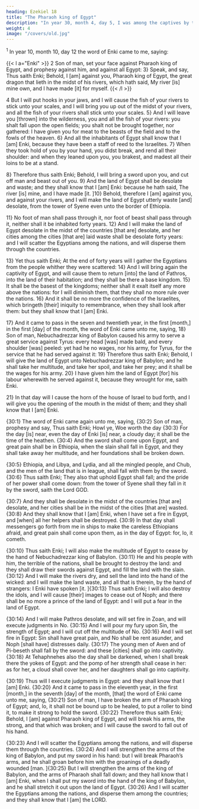 ```yaml
---
heading: Ezekiel 18
title: "The Pharaoh king of Egypt"
description: "In year 30, month 4, day 5, I was among the captives by the river of Chebar"
weight: 4
image: "/covers/old.jpg"
---
```



<sup>1</sup> In year 10, month 10, day 12 the word of Enki came to me, saying:

{{< l a="Enki" >}}
2 Son of man, set your face against Pharaoh king of Egypt, and prophesy against him, and against all Egypt: 3} Speak, and say, Thus saith Enki; Behold, I [am] against you, Pharaoh king of
Egypt, the great dragon that lieth in the midst of his rivers,
which hath said, My river [is] mine own, and I have made
[it] for myself.
{{< /l >}}


4 But I will put hooks in your jaws, and I will cause the fish of your rivers to stick unto your scales, and I will bring you up out of the midst of your rivers, and
all the fish of your rivers shall stick unto your scales. 5}
And I will leave you [thrown] into the wilderness, you and
all the fish of your rivers: you shalt fall upon the open fields;
you shalt not be brought together, nor gathered: I have
given you for meat to the beasts of the field and to the
fowls of the heaven. 6} And all the inhabitants of Egypt
shall know that I [am] Enki, because they have been a
staff of reed to the Israelites. 7} When they took
hold of you by your hand, you didst break, and rend all their
shoulder: and when they leaned upon you, you brakest, and
madest all their loins to be at a stand.

8} Therefore thus saith Enki; Behold, I will
bring a sword upon you, and cut off man and beast out of
you. 9} And the land of Egypt shall be desolate and
waste; and they shall know that I [am] Enki: because
he hath said, The river [is] mine, and I have made [it.
]10} Behold, therefore I [am] against you, and against
your rivers, and I will make the land of Egypt utterly waste
[and] desolate, from the tower of Syene even unto the
border of Ethiopia.

11} No foot of man shall pass
through it, nor foot of beast shall pass through it, neither
shall it be inhabited forty years. 12} And I will make
the land of Egypt desolate in the midst of the countries [that
are] desolate, and her cities among the cities [that are] laid
waste shall be desolate forty years: and I will scatter the
Egyptians among the nations, and will disperse them
through the countries.

13} Yet thus saith Enki; At the end of forty
years will I gather the Egyptians from the people whither
they were scattered: 14} And I will bring again the
captivity of Egypt, and will cause them to return [into] the
land of Pathros, into the land of their habitation; and they
shall be there a base kingdom. 15} It shall be the basest
of the kingdoms; neither shall it exalt itself any more above
the nations: for I will diminish them, that they shall no more
rule over the nations. 16} And it shall be no more the
confidence of the Israelites, which bringeth [their]
iniquity to remembrance, when they shall look after them:
but they shall know that I [am] Enki.

17} And it came to pass in the seven and twentieth
year, in the first [month,] in the first [day] of the month, the
word of Enki came unto me, saying, 18} Son of
man, Nebuchadrezzar king of Babylon caused his army to
serve a great service against Tyrus: every head [was] made
bald, and every shoulder [was] peeled: yet had he no wages,
nor his army, for Tyrus, for the service that he had served
against it: 19} Therefore thus saith Enki;
Behold, I will give the land of Egypt unto Nebuchadrezzar
king of Babylon; and he shall take her multitude, and take
her spoil, and take her prey; and it shall be the wages for his
army. 20} I have given him the land of Egypt [for] his
labour wherewith he served against it, because they wrought
for me, saith Enki.

21} In that day will I cause the horn of the house of
Israel to bud forth, and I will give you the opening of the mouth in the midst of them; and they shall know that I [am]
Enki.

{30:1} The word of Enki came again unto me,
saying, {30:2} Son of man, prophesy and say, Thus saith
Enki; Howl ye, Woe worth the day {30:3} For the
day [is] near, even the day of Enki [is] near, a cloudy
day; it shall be the time of the heathen. {30:4} And the
sword shall come upon Egypt, and great pain shall be in
Ethiopia, when the slain shall fall in Egypt, and they shall
take away her multitude, and her foundations shall be
broken down. 

{30:5} Ethiopia, and Libya, and Lydia, and
all the mingled people, and Chub, and the men of the land
that is in league, shall fall with them by the sword. {30:6}
Thus saith Enki; They also that uphold Egypt shall
fall; and the pride of her power shall come down: from the
tower of Syene shall they fall in it by the sword, saith the
Lord GOD. 

{30:7} And they shall be desolate in the midst
of the countries [that are] desolate, and her cities shall be in
the midst of the cities [that are] wasted. {30:8} And they
shall know that I [am] Enki, when I have set a fire in
Egypt, and [when] all her helpers shall be destroyed. {30:9}
In that day shall messengers go forth from me in ships to
make the careless Ethiopians afraid, and great pain shall
come upon them, as in the day of Egypt: for, lo, it cometh.


{30:10} Thus saith Enki; I will also make the
multitude of Egypt to cease by the hand of Nebuchadrezzar
king of Babylon. {30:11} He and his people with him, the
terrible of the nations, shall be brought to destroy the land:
and they shall draw their swords against Egypt, and fill the
land with the slain. {30:12} And I will make the rivers dry,
and sell the land into the hand of the wicked: and I will
make the land waste, and all that is therein, by the hand of
strangers: I Enki have spoken [it. ]{30:13} Thus saith
Enki; I will also destroy the idols, and I will cause
[their] images to cease out of Noph; and there shall be no
more a prince of the land of Egypt: and I will put a fear in
the land of Egypt.

{30:14} And I will make Pathros
desolate, and will set fire in Zoan, and will execute
judgments in No. {30:15} And I will pour my fury upon
Sin, the strength of Egypt; and I will cut off the multitude of
No. {30:16} And I will set fire in Egypt: Sin shall have
great pain, and No shall be rent asunder, and Noph [shall
have] distresses daily. {30:17} The young men of Aven and
of Pi-beseth shall fall by the sword: and these [cities] shall
go into captivity. {30:18} At Tehaphnehes also the day
shall be darkened, when I shall break there the yokes of
Egypt: and the pomp of her strength shall cease in her: as
for her, a cloud shall cover her, and her daughters shall go
into captivity. 

{30:19} Thus will I execute judgments in
Egypt: and they shall know that I [am] Enki.
{30:20} And it came to pass in the eleventh year, in the
first [month,] in the seventh [day] of the month, [that] the
word of Enki came unto me, saying, {30:21} Son of
man, I have broken the arm of Pharaoh king of Egypt; and,
lo, it shall not be bound up to be healed, to put a roller to
bind it, to make it strong to hold the sword. {30:22}
Therefore thus saith Enki; Behold, I [am] against
Pharaoh king of Egypt, and will break his arms, the strong,
and that which was broken; and I will cause the sword to
fall out of his hand. 

{30:23} And I will scatter the
Egyptians among the nations, and will disperse them
through the countries. {30:24} And I will strengthen the
arms of the king of Babylon, and put my sword in his hand:
but I will break Pharaoh’s arms, and he shall groan before
him with the groanings of a deadly wounded [man.
]{30:25} But I will strengthen the arms of the king of
Babylon, and the arms of Pharaoh shall fall down; and they  hall know that I [am] Enki, when I shall put my sword into the hand of the king of Babylon, and he shall
stretch it out upon the land of Egypt. {30:26} And I will
scatter the Egyptians among the nations, and disperse them
among the countries; and they shall know that I [am] the
LORD.
